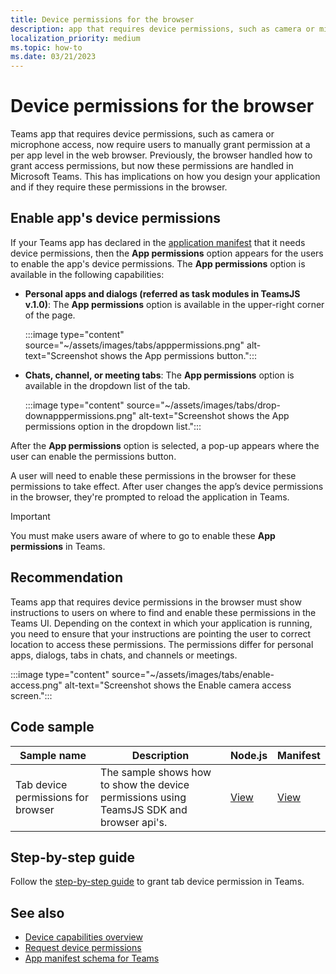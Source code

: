 ```yaml
---
title: Device permissions for the browser
description: app that requires device permissions, such as camera or microphone access, now require users to manually grant permission at a per app level in the web browser.
localization_priority: medium
ms.topic: how-to
ms.date: 03/21/2023
---
```


# Device permissions for the browser

Teams app that requires device permissions, such as camera or microphone access, now require users to manually grant permission at a per app level in the web browser. Previously, the browser handled how to grant access permissions, but now these permissions are handled in Microsoft Teams. This has implications on how you design your application and if they require these permissions in the browser.

## Enable app's device permissions

If your Teams app has declared in the [application manifest](native-device-permissions.md#specify-permissions) that it needs device permissions, then the **App permissions** option appears for the users to enable the app's device permissions. The **App permissions** option is available in the following capabilities:

* **Personal apps and dialogs (referred as task modules in TeamsJS v.1.0)**: The **App permissions** option is available in the upper-right corner of the page.

    :::image type="content" source="~/assets/images/tabs/apppermissions.png" alt-text="Screenshot shows the App permissions button.":::

* **Chats, channel, or meeting tabs**: The **App permissions** option is available in the dropdown list of the tab.

    :::image type="content" source="~/assets/images/tabs/drop-downapppermissions.png" alt-text="Screenshot shows the App permissions option in the dropdown list.":::

After the **App permissions** option is selected, a pop-up appears where the user can enable the permissions button.

A user will need to enable these permissions in the browser for these permissions to take effect. After user changes the app’s device permissions in the browser, they're prompted to reload the application in Teams.

> [!IMPORTANT]
> You must make users aware of where to go to enable these **App permissions** in Teams.

## Recommendation

Teams app that requires device permissions in the browser must show instructions to users on where to find and enable these permissions in the Teams UI. Depending on the context in which your application is running, you need to ensure that your instructions are pointing the user to correct location to access these permissions. The permissions differ for personal apps, dialogs, tabs in chats, and channels or meetings.

:::image type="content" source="~/assets/images/tabs/enable-access.png" alt-text="Screenshot shows the Enable camera access screen.":::

## Code sample

|Sample name | Description | Node.js | Manifest
|----------------|-----------------|--------------|--------------|
| Tab device permissions for browser | The sample shows how to show the device permissions using TeamsJS SDK and browser api's. | [View](https://github.com/OfficeDev/Microsoft-Teams-Samples/tree/main/samples/tab-device-permissions/nodejs) | [View](https://github.com/OfficeDev/Microsoft-Teams-Samples/tree/main/samples/tab-device-permissions/nodejs/demo-manifest/tab-device-permissions.zip)

## Step-by-step guide

Follow the [step-by-step guide](../../sbs-tab-device-permissions.yml) to grant tab device permission in Teams.

## See also

* [Device capabilities overview](device-capabilities-overview.md)
* [Request device permissions](native-device-permissions.md)
* [App manifest schema for Teams](../../resources/schema/manifest-schema.md)
